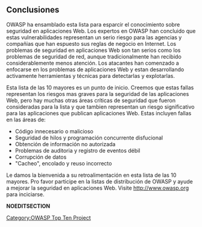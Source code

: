 ## Conclusiones

OWASP ha ensamblado esta lista para esparcir el conocimiento sobre
seguridad en aplicaciones Web. Los expertos en OWASP han concluido que
estas vulnerabilidades representan un serio riesgo para las agencias y
compañias que han espuesto sus reglas de negocio en Internet. Los
problemas de seguridad en aplicaciones Web son tan serios como los
problemas de seguridad de red, aunque tradicionalmente han recibido
considerablemente menos atención. Los atacantes han comenzado a
enfocarse en los problemas de aplicaciones Web y estan desarrollando
activamente herramientas y técnicas para detectarlas y explotarlas.

Esta lista de las 10 mayores es un punto de inicio. Creemos que estas
fallas representan los riesgos mas graves para la seguridad de las
aplicaciones Web, pero hay muchas otras áreas críticas de seguridad que
fueron consideradas para la lista y que tambien representan un riesgo
significativo para las aplicaciones que publican aplicaciones Web. Estas
incluyen fallas en las áreas de:

  - Código innecesario o malicioso
  - Seguridad de hilos y programación concurrente disfucional
  - Obtención de información no autorizada
  - Problemas de auditoria y registro de eventos débil
  - Corrupción de datos
  - "Cacheo", encolado y reuso incorrecto

Le damos la bienvenida a su retroalimentación en esta lista de las 10
mayores. Pro favor participe en la listas de distribución de OWASP y
ayude a mejorar la seguridad en aplicaciones Web. Visite
<http://www.owasp.org> para inciciarse.

__NOEDITSECTION__

[Category:OWASP Top Ten
Project](Category:OWASP_Top_Ten_Project "wikilink")